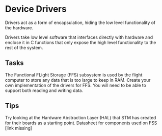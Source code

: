 # Device Drivers 

Drivers act as a form of encapsulation, hiding the low level functionality of the hardware. 

Drivers take low level software that interfaces directly with hardware and enclose it in C functions that only expose the high level functionality to the rest of the system. 

## Tasks 
The Functional FLight Storage (FFS) subsystem is used by the flight computer to store any data that is too large to keep in RAM. 
Create your own implementation of the drivers for FFS. You will need to be able to support both reading and writing data. 

## Tips
Try looking at the Hardware Abstraction Layer (HAL) that STM has created for their boards as a starting point. 
Datasheet for components used on FSS [link missing]
